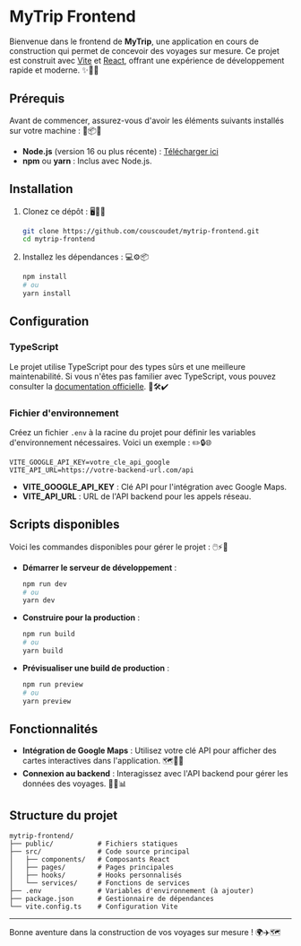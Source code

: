 # MyTrip Frontend

Bienvenue dans le frontend de **MyTrip**, une application en cours de construction qui permet de concevoir des voyages sur mesure. Ce projet est construit avec [Vite](https://vitejs.dev/) et [React](https://reactjs.org/), offrant une expérience de développement rapide et moderne. ✨🌟🚀

## Prérequis

Avant de commencer, assurez-vous d'avoir les éléments suivants installés sur votre machine : 🔧📦💡

- **Node.js** (version 16 ou plus récente) : [Télécharger ici](https://nodejs.org/)
- **npm** ou **yarn** : Inclus avec Node.js.

## Installation

1. Clonez ce dépôt : 🖥️📂🔗

   ```bash
   git clone https://github.com/couscoudet/mytrip-frontend.git
   cd mytrip-frontend
   ```

2. Installez les dépendances : 💻⚙️📦

   ```bash
   npm install
   # ou
   yarn install
   ```

## Configuration

### TypeScript

Le projet utilise TypeScript pour des types sûrs et une meilleure maintenabilité. Si vous n'êtes pas familier avec TypeScript, vous pouvez consulter la [documentation officielle](https://www.typescriptlang.org/). 📘🛠️✔️

### Fichier d'environnement

Créez un fichier `.env` à la racine du projet pour définir les variables d'environnement nécessaires. Voici un exemple : ✏️🔒🌐

```env
VITE_GOOGLE_API_KEY=votre_cle_api_google
VITE_API_URL=https://votre-backend-url.com/api
```

- **VITE_GOOGLE_API_KEY** : Clé API pour l'intégration avec Google Maps.
- **VITE_API_URL** : URL de l'API backend pour les appels réseau.

## Scripts disponibles

Voici les commandes disponibles pour gérer le projet : 🖱️⚡📜

- **Démarrer le serveur de développement** :

  ```bash
  npm run dev
  # ou
  yarn dev
  ```

- **Construire pour la production** :

  ```bash
  npm run build
  # ou
  yarn build
  ```

- **Prévisualiser une build de production** :

  ```bash
  npm run preview
  # ou
  yarn preview
  ```

## Fonctionnalités

- **Intégration de Google Maps** : Utilisez votre clé API pour afficher des cartes interactives dans l'application. 🗺️📍✨
- **Connexion au backend** : Interagissez avec l'API backend pour gérer les données des voyages. 🔗📡📊

## Structure du projet

```plaintext
mytrip-frontend/
├── public/           # Fichiers statiques
├── src/              # Code source principal
│   ├── components/   # Composants React
│   ├── pages/        # Pages principales
│   ├── hooks/        # Hooks personnalisés
│   └── services/     # Fonctions de services
├── .env              # Variables d'environnement (à ajouter)
├── package.json      # Gestionnaire de dépendances
└── vite.config.ts    # Configuration Vite
```


---

Bonne aventure dans la construction de vos voyages sur mesure ! 🌍✈️🗺️
